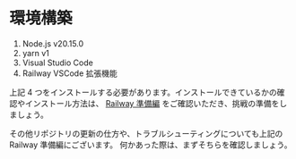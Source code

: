 # 環境構築

1. Node.js v20.15.0
2. yarn v1
3. Visual Studio Code
4. Railway VSCode 拡張機能

上記 4 つをインストールする必要があります。インストールできているかの確認やインストール方法は、
[Railway 準備編](https://www.notion.so/techbowl/Railway-ceba695d5014460e9733c2a46318cdec) をご確認いただき、挑戦の準備をしましょう。

その他リポジトリの更新の仕方や、トラブルシューティングについても上記の Railway 準備編にございます。
何かあった際は、まずそちらを確認しましょう。
